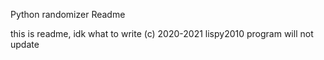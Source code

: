 Python randomizer Readme

this is readme, idk what to write
(c) 2020-2021 lispy2010
program will not update
